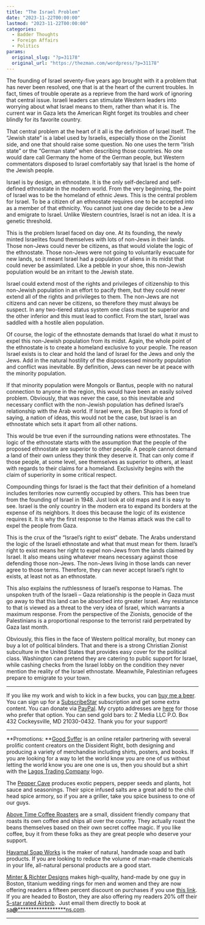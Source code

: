 ```yaml
---
title: "The Israel Problem"
date: "2023-11-22T00:00:00"
lastmod: "2023-11-22T00:00:00"
categories:
  - Badder Thoughts
  - Foreign Affairs
  - Politics
params:
  original_slug: "?p=31178"
  original_url: "https://thezman.com/wordpress/?p=31178"
---
```


The founding of Israel seventy-five years ago brought with it a problem
that has never been resolved, one that is at the heart of the current
troubles. In fact, times of trouble operate as a reprieve from the hard
work of ignoring that central issue. Israeli leaders can stimulate
Western leaders into worrying about what Israel means to them, rather
than what it is. The current war in Gaza lets the American Right forget
its troubles and cheer blindly for its favorite country.

That central problem at the heart of it all is the definition of Israel
itself. The “Jewish state” is a label used by Israelis, especially those
on the Zionist side, and one that should raise some question. No one
uses the term “Irish state” or the “German state” when describing those
countries. No one would dare call Germany the home of the German people,
but Western commentators disposed to Israel comfortably say that Israel
is the home of the Jewish people.

Israel is by design, an ethnostate. It is the only self-declared and
self-defined ethnostate in the modern world. From the very beginning,
the point of Israel was to be the homeland of ethnic Jews. This is the
central problem for Israel. To be a citizen of an ethnostate requires
one to be accepted into as a member of that ethnicity. You cannot just
one day decide to be a Jew and emigrate to Israel. Unlike Western
countries, Israel is not an idea. It is a genetic threshold.

This is the problem Israel faced on day one. At its founding, the newly
minted Israelites found themselves with lots of non-Jews in their lands.
Those non-Jews could never be citizens, as that would violate the logic
of the ethnostate. Those non-Jews were not going to voluntarily evacuate
for new lands, so it meant Israel had a population of aliens in its
midst that could never be assimilated. Like a pebble in your shoe, this
non-Jewish population would be an irritant to the Jewish state.

Israel could extend most of the rights and privileges of citizenship to
this non-Jewish population in an effort to pacify them, but they could
never extend all of the rights and privileges to them. The non-Jews are
not citizens and can never be citizens, so therefore they must always be
suspect. In any two-tiered status system one class must be superior and
the other inferior and this must lead to conflict. From the start,
Israel was saddled with a hostile alien population.

Of course, the logic of the ethnostate demands that Israel do what it
must to expel this non-Jewish population from its midst. Again, the
whole point of the ethnostate is to create a homeland exclusive to your
people. The reason Israel exists is to clear and hold the land of Israel
for the Jews and only the Jews. Add in the natural hostility of the
dispossessed minority population and conflict was inevitable. By
definition, Jews can never be at peace with the minority population.

If that minority population were Mongols or Bantus, people with no
natural connection to anyone in the region, this would have been an
easily solved problem. Obviously, that was never the case, so this
inevitable and necessary conflict with the non-Jewish population has
defined Israel’s relationship with the Arab world. If Israel were, as
Ben Shapiro is fond of saying, a nation of ideas, this would not be the
case, but Israel is an ethnostate which sets it apart from all other
nations.

This would be true even if the surrounding nations were ethnostates. The
logic of the ethnostate starts with the assumption that the people of
the proposed ethnostate are superior to other people. A people cannot
demand a land of their own unless they think they deserve it. That can
only come if those people, at some level, see themselves as superior to
others, at least with regards to their claims for a homeland.
Exclusivity begins with the claim of superiority in some critical
respect.

Compounding things for Israel is the fact that their definition of a
homeland includes territories now currently occupied by others. This has
been true from the founding of Israel in 1948. Just look at old maps and
it is easy to see. Israel is the only country in the modern era to
expand its borders at the expense of its neighbors. It does this because
the logic of its existence requires it. It is why the first response to
the Hamas attack was the call to expel the people from Gaza.

This is the crux of the “Israel’s right to exist” debate. The Arabs
understand the logic of the Israeli ethnostate and what that must mean
for them. Israel’s right to exist means her right to expel non-Jews from
the lands claimed by Israel. It also means using whatever means
necessary against those defending those non-Jews. The non-Jews living in
those lands can never agree to those terms. Therefore, they can never
accept Israel’s right to exists, at least not as an ethnostate.

This also explains the ruthlessness of Israel’s response to Hamas. The
unspoken truth of the Israeli – Gaza relationship is the people in Gaza
must go away to that this land can be absorbed into greater Israel. Any
resistance to that is viewed as a threat to the very idea of Israel,
which warrants a maximum response. From the perspective of the Zionists,
genocide of the Palestinians is a proportional response to the terrorist
raid perpetrated by Gaza last month.

Obviously, this flies in the face of Western political morality, but
money can buy a lot of political blinders. That and there is a strong
Christian Zionist subculture in the United States that provides easy
cover for the political class. Washington can pretend they are catering
to public support for Israel, while cashing checks from the Israel lobby
on the condition they never mention the reality of the Israel
ethnostate. Meanwhile, Palestinian refugees prepare to emigrate to your
town.

------------------------------------------------------------------------

If you like my work and wish to kick in a few bucks, you can
<a href="https://www.buymeacoffee.com/mujolulu" rel="noopener"
target="_blank">buy me a beer</a>. You can sign up for a
<a href="https://www.subscribestar.com/the-z-blog" rel="noopener"
target="_blank">SubscribeStar</a> subscription and get some extra
content. You can donate via <a
href="https://www.paypal.com/donate/?cmd=_s-xclick&amp;hosted_button_id=UDAS2Q8JYA6CN&amp;source=url"
rel="noopener" target="_blank">PayPal</a>. My crypto addresses are
<a href="https://thezman.com/wordpress/?page_id=22713" rel="noopener"
target="_blank">here</a> for those who prefer that option. You can send
gold bars to: Z Media LLC P.O. Box 432 Cockeysville, MD 21030-0432.
Thank you for your support!

------------------------------------------------------------------------

**Promotions: **<a href="https://goodsvffer.com/" rel="noopener" target="_blank">Good
Svffer</a> is an online retailer partnering with several prolific
content creators on the Dissident Right, both designing and producing a
variety of merchandise including shirts, posters, and books. If you are
looking for a way to let the world know you are one of us without
letting the world know you are one one is us, then you should but a
shirt with the
<a href="https://goodsvffer.com/products/lagos-trading-company"
rel="noopener" target="_blank">Lagos Trading Company</a> logo.

The <a href="https://peppercave.com/shop/ols/products" rel="noopener"
target="_blank">Pepper Cave</a> produces exotic peppers, pepper seeds
and plants, hot sauce and seasonings. Their spice infused salts are a
great add to the chili head spice armory, so if you are a griller, take
you spice business to one of our guys.

<a href="https://abovetimecoffee.com/" rel="noopener"
target="_blank">Above Time Coffee Roasters</a> are a small, dissident
friendly company that roasts its own coffee and ships all over the
country. They actually roast the beans themselves based on their own
secret coffee magic. If you like coffee, buy it from these folks as they
are great people who deserve your support.

<a href="https://havamalsoapworks.com/" rel="noopener"
target="_blank">Havamal Soap Works</a> is the maker of natural, handmade
soap and bath products. If you are looking to reduce the volume of
man-made chemicals in your life, all-natural personal products are a
good start.

<a href="https://www.minterandrichterdesigns.com/"
rel="noreferrer nofollow noopener" target="_blank">Minter &amp; Richter
Designs</a> makes high-quality, hand-made by one guy in Boston, titanium
wedding rings for men and women and they are now offering readers a
fifteen percent discount on purchases if you use
<a href="https://www.minterandrichterdesigns.com/discount/ZMAN"
rel="noreferrer nofollow noopener" target="_blank">this link</a>.
<span class="highlight"><span class="colour"><span class="font"><span class="size">If
you are headed to Boston, they are also offering my readers 20% off
their <a
href="https://www.airbnb.com/users/7988017/listings?user_id=7988017&amp;s=3"
rel="noopener noreferrer" target="_blank">5-star rated Airbnb</a>.  Just
email them directly to book at
<a href="mailto:sa***@*********************ns.com"
data-original-string="84s2nZPZsvfSkV3GvGXDWA==cb7oEkKTd0iqDjD/eIwCdv0vVZf4REycZ/t16k1eTtSc1nqV6/Z7SP3d4iuX4LaXwKx"><span
class="apbct-email-encoder"
data-original-string="h09ag0ZhDyZdQvOm/XGsyg==cb7lre/sbqALi22qENULzGxhxyx4D2WP7FxR4/4JpvjZwOauZuy8WO97+sTx8v12NQ0"
title="This contact has been encoded by Anti-Spam by CleanTalk. Click to decode. To finish the decoding make sure that JavaScript is enabled in your browser.">sa<span
class="apbct-blur">***</span>@<span
class="apbct-blur">*********************</span>ns.com</span></a>.</span></span></span></span>

------------------------------------------------------------------------
